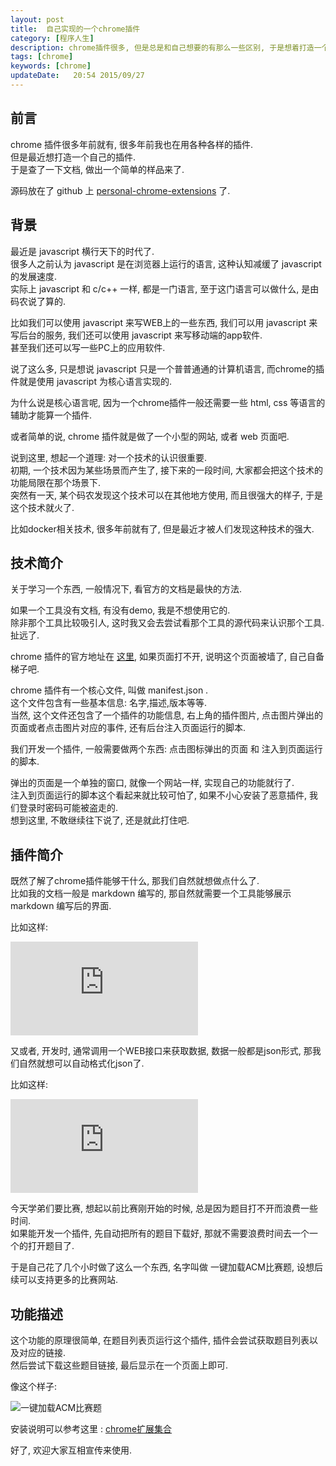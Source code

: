 ```yaml
---  
layout: post
title:  自己实现的一个chrome插件
category: [程序人生]
description: chrome插件很多, 但是总是和自己想要的有那么一些区别, 于是想着打造一个自己的chrome集合.    
tags: [chrome]
keywords: [chrome]
updateDate:   20:54 2015/09/27
---
```


## 前言

chrome 插件很多年前就有, 很多年前我也在用各种各样的插件.  
但是最近想打造一个自己的插件.  
于是查了一下文档, 做出一个简单的样品来了.  

源码放在了 github 上 [personal-chrome-extensions](https://github.com/tiankonguse/personal-chrome-extensions) 了.   



## 背景

最近是 javascript 横行天下的时代了.  
很多人之前认为 javascript 是在浏览器上运行的语言, 这种认知减缓了 javascript 的发展速度.  
实际上 javascript 和 c/c++ 一样, 都是一门语言, 至于这门语言可以做什么, 是由码农说了算的.  

比如我们可以使用 javascript 来写WEB上的一些东西, 我们可以用 javascript 来写后台的服务, 我们还可以使用 javascript 来写移动端的app软件.  
甚至我们还可以写一些PC上的应用软件.  

说了这么多, 只是想说 javascript 只是一个普普通通的计算机语言,  而chrome的插件就是使用 javascript 为核心语言实现的.  

为什么说是核心语言呢, 因为一个chrome插件一般还需要一些 html, css 等语言的辅助才能算一个插件.  

或者简单的说, chrome 插件就是做了一个小型的网站, 或者 web 页面吧.  


说到这里, 想起一个道理: 对一个技术的认识很重要.  
初期, 一个技术因为某些场景而产生了, 接下来的一段时间, 大家都会把这个技术的功能局限在那个场景下.  
突然有一天, 某个码农发现这个技术可以在其他地方使用, 而且很强大的样子, 于是这个技术就火了.  

比如docker相关技术, 很多年前就有了, 但是最近才被人们发现这种技术的强大.  




## 技术简介

关于学习一个东西, 一般情况下, 看官方的文档是最快的方法.  

如果一个工具没有文档, 有没有demo, 我是不想使用它的.   
除非那个工具比较吸引人, 这时我又会去尝试看那个工具的源代码来认识那个工具.  
扯远了.  

chrome 插件的官方地址在 [这里](https://developer.chrome.com/extensions), 如果页面打不开, 说明这个页面被墙了, 自己自备梯子吧.  

chrome 插件有一个核心文件, 叫做 manifest.json .  
这个文件包含有一些基本信息: 名字,描述,版本等等.  
当然, 这个文件还包含了一个插件的功能信息, 右上角的插件图片, 点击图片弹出的页面或者点击图片对应的事件, 还有后台注入页面运行的脚本.  

我们开发一个插件, 一般需要做两个东西: 点击图标弹出的页面 和 注入到页面运行的脚本.  

弹出的页面是一个单独的窗口, 就像一个网站一样, 实现自己的功能就行了.  
注入到页面运行的脚本这个看起来就比较可怕了, 如果不小心安装了恶意插件, 我们登录时密码可能被盗走的.  
想到这里, 不敢继续往下说了, 还是就此打住吧.  


## 插件简介


既然了解了chrome插件能够干什么, 那我们自然就想做点什么了.  
比如我的文档一般是 markdown 编写的, 那自然就需要一个工具能够展示 markdown 编写后的界面.  

比如这样: 

![markdown](http://tiankonguse.com/lab/cloudLink/baidupan.php?url=/1915453531/3291134711.png)


又或者, 开发时, 通常调用一个WEB接口来获取数据, 数据一般都是json形式, 那我们自然就想可以自动格式化json了.  

比如这样: 


![jsonview](http://tiankonguse.com/lab/cloudLink/baidupan.php?url=/1915453531/3287997551.png)




今天学弟们要比赛, 想起以前比赛刚开始的时候, 总是因为题目打不开而浪费一些时间.  
如果能开发一个插件, 先自动把所有的题目下载好, 那就不需要浪费时间去一个一个的打开题目了.  


于是自己花了几个小时做了这么一个东西, 名字叫做 一键加载ACM比赛题, 设想后续可以支持更多的比赛网站.  


## 功能描述


这个功能的原理很简单, 在题目列表页运行这个插件, 插件会尝试获取题目列表以及对应的链接.  
然后尝试下载这些题目链接, 最后显示在一个页面上即可.  


像这个样子:   

![一键加载ACM比赛题](http://7d9r3t.com1.z0.glb.clouddn.com/pce-acm-help.gif)


安装说明可以参考这里 : [chrome扩展集合](https://github.com/tiankonguse/personal-chrome-extensions)

好了, 欢迎大家互相宣传来使用.  





